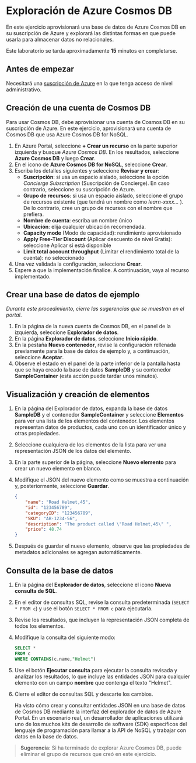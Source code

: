 # Exploración de Azure Cosmos DB

En este ejercicio aprovisionará una base de datos de Azure Cosmos DB en su suscripción de Azure y explorará las distintas formas en que puede usarla para almacenar datos no relacionales.

Este laboratorio se tarda aproximadamente **15** minutos en completarse.

## Antes de empezar

Necesitará una [suscripción de Azure](https://azure.microsoft.com/free) en la que tenga acceso de nivel administrativo.

## Creación de una cuenta de Cosmos DB

Para usar Cosmos DB, debe aprovisionar una cuenta de Cosmos DB en su suscripción de Azure. En este ejercicio, aprovisionará una cuenta de Cosmos DB que usa Azure Cosmos DB for NoSQL.

1. En Azure Portal, seleccione **+ Crear un recurso** en la parte superior izquierda y busque *Azure Cosmos DB*.  En los resultados, seleccione **Azure Cosmos DB** y luego **Crear**.
1. En el icono de **Azure Cosmos DB for NoSQL**, seleccione **Crear**.
1. Escriba los detalles siguientes y seleccione **Revisar y crear**:
    - **Suscripción**: si usa un espacio aislado, seleccione la opción *Concierge Subscription* (Suscripción de Concierge). En caso contrario, seleccione su suscripción de Azure.
    - **Grupo de recursos**: si usa un espacio aislado, seleccione el grupo de recursos existente (que tendrá un nombre como *learn-xxxx…* ). De lo contrario, cree un grupo de recursos con el nombre que prefiera.
    - **Nombre de cuenta**: escriba un nombre único
    - **Ubicación**: elija cualquier ubicación recomendada.
    - **Capacity mode** (Modo de capacidad): rendimiento aprovisionado
    - **Apply Free-Tier Discount** (Aplicar descuento de nivel Gratis): seleccione Aplicar si está disponible
    - **Limit total account throughput** (Limitar el rendimiento total de la cuenta): no seleccionado
1. Una vez validada la configuración, seleccione **Crear**.
1. Espere a que la implementación finalice. A continuación, vaya al recurso implementado.

## Crear una base de datos de ejemplo

*Durante este procedimiento, cierre las sugerencias que se muestran en el portal*.

1. En la página de la nueva cuenta de Cosmos DB, en el panel de la izquierda, seleccione **Explorador de datos**.
1. En la página **Explorador de datos**, seleccione **Inicio rápido**.
1. En la pestaña **Nuevo contenedor**, revise la configuración rellenada previamente para la base de datos de ejemplo y, a continuación, seleccione **Aceptar**.
1. Observe el estado en el panel de la parte inferior de la pantalla hasta que se haya creado la base de datos **SampleDB** y su contenedor **SampleContainer** (esta acción puede tardar unos minutos).

## Visualización y creación de elementos

1. En la página del Explorador de datos, expanda la base de datos **SampleDB** y el contenedor **SampleContainer** y seleccione **Elementos** para ver una lista de los elementos del contenedor. Los elementos representan datos de productos, cada uno con un identificador único y otras propiedades.
1. Seleccione cualquiera de los elementos de la lista para ver una representación JSON de los datos del elemento.
1. En la parte superior de la página, seleccione **Nuevo elemento** para crear un nuevo elemento en blanco.
1. Modifique el JSON del nuevo elemento como se muestra a continuación y, posteriormente, seleccione **Guardar**.

    ```json
    {
        "name": "Road Helmet,45",
        "id": "123456789",
        "categoryID": "123456789",
        "SKU": "AB-1234-56",
        "description": "The product called \"Road Helmet,45\" ",
        "price": 48.74
    }
    ```

1. Después de guardar el nuevo elemento, observe que las propiedades de metadatos adicionales se agregan automáticamente.

## Consulta de la base de datos

1. En la página del **Explorador de datos**, seleccione el icono **Nueva consulta de SQL**.
1. En el editor de consultas SQL, revise la consulta predeterminada (`SELECT * FROM c`) y use el botón `SELECT * FROM c` para ejecutarla.
1. Revise los resultados, que incluyen la representación JSON completa de todos los elementos.
1. Modifique la consulta del siguiente modo:

    ```sql
    SELECT *
    FROM c
    WHERE CONTAINS(c.name,"Helmet")
    ```

1. Use el botón **Ejecutar consulta** para ejecutar la consulta revisada y analizar los resultados, lo que incluye las entidades JSON para cualquier elemento con un campo **nombre** que contenga el texto "Helmet".
1. Cierre el editor de consultas SQL y descarte los cambios.

    Ha visto cómo crear y consultar entidades JSON en una base de datos de Cosmos DB mediante la interfaz del explorador de datos de Azure Portal. En un escenario real, un desarrollador de aplicaciones utilizará uno de los muchos kits de desarrollo de software (SDK) específicos del lenguaje de programación para llamar a la API de NoSQL y trabajar con datos en la base de datos.

> **Sugerencia**: Si ha terminado de explorar Azure Cosmos DB, puede eliminar el grupo de recursos que creó en este ejercicio.
